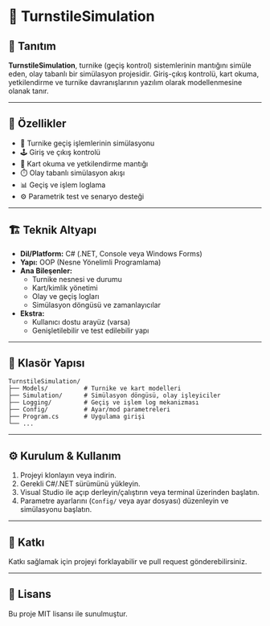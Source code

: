 # 🚦 TurnstileSimulation

## 📝 Tanıtım

**TurnstileSimulation**, turnike (geçiş kontrol) sistemlerinin mantığını simüle eden, olay tabanlı bir simülasyon projesidir. Giriş-çıkış kontrolü, kart okuma, yetkilendirme ve turnike davranışlarının yazılım olarak modellenmesine olanak tanır.

---

## 🚀 Özellikler

- 🔄 Turnike geçiş işlemlerinin simülasyonu
- 🕹️ Giriş ve çıkış kontrolü
- 🛂 Kart okuma ve yetkilendirme mantığı
- ⏱️ Olay tabanlı simülasyon akışı
- 📊 Geçiş ve işlem loglama
- ⚙️ Parametrik test ve senaryo desteği

---

## 🏗️ Teknik Altyapı

- **Dil/Platform:** C# (.NET, Console veya Windows Forms)
- **Yapı:** OOP (Nesne Yönelimli Programlama)
- **Ana Bileşenler:**
  - Turnike nesnesi ve durumu
  - Kart/kimlik yönetimi
  - Olay ve geçiş logları
  - Simülasyon döngüsü ve zamanlayıcılar
- **Ekstra:**  
  - Kullanıcı dostu arayüz (varsa)
  - Genişletilebilir ve test edilebilir yapı

---

## 📂 Klasör Yapısı

```
TurnstileSimulation/
├── Models/          # Turnike ve kart modelleri
├── Simulation/      # Simülasyon döngüsü, olay işleyiciler
├── Logging/         # Geçiş ve işlem log mekanizması
├── Config/          # Ayar/mod parametreleri
├── Program.cs       # Uygulama girişi
└── ...
```

---

## ⚙️ Kurulum & Kullanım

1. Projeyi klonlayın veya indirin.
2. Gerekli C#/.NET sürümünü yükleyin.
3. Visual Studio ile açıp derleyin/çalıştırın veya terminal üzerinden başlatın.
4. Parametre ayarlarını (`Config/` veya ayar dosyası) düzenleyin ve simülasyonu başlatın.

---

## 🤝 Katkı

Katkı sağlamak için projeyi forklayabilir ve pull request gönderebilirsiniz.

---

## 📄 Lisans

Bu proje MIT lisansı ile sunulmuştur.
